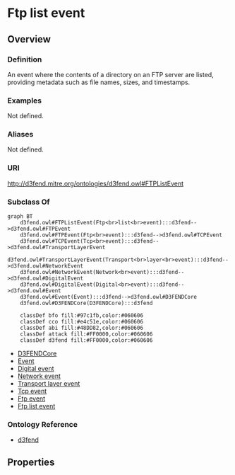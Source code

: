 # Ftp list event

## Overview

### Definition
An event where the contents of a directory on an FTP server are listed, providing metadata such as file names, sizes, and timestamps.

### Examples
Not defined.

### Aliases
Not defined.

### URI
http://d3fend.mitre.org/ontologies/d3fend.owl#FTPListEvent

### Subclass Of
```mermaid
graph BT
    d3fend.owl#FTPListEvent(Ftp<br>list<br>event):::d3fend-->d3fend.owl#FTPEvent
    d3fend.owl#FTPEvent(Ftp<br>event):::d3fend-->d3fend.owl#TCPEvent
    d3fend.owl#TCPEvent(Tcp<br>event):::d3fend-->d3fend.owl#TransportLayerEvent
    d3fend.owl#TransportLayerEvent(Transport<br>layer<br>event):::d3fend-->d3fend.owl#NetworkEvent
    d3fend.owl#NetworkEvent(Network<br>event):::d3fend-->d3fend.owl#DigitalEvent
    d3fend.owl#DigitalEvent(Digital<br>event):::d3fend-->d3fend.owl#Event
    d3fend.owl#Event(Event):::d3fend-->d3fend.owl#D3FENDCore
    d3fend.owl#D3FENDCore(D3FENDCore):::d3fend
    
    classDef bfo fill:#97c1fb,color:#060606
    classDef cco fill:#e4c51e,color:#060606
    classDef abi fill:#48DD82,color:#060606
    classDef attack fill:#FF0000,color:#060606
    classDef d3fend fill:#FF0000,color:#060606
```

- [D3FENDCore](/docs/ontology/reference/model/D3FENDCore/D3FENDCore.md)
- [Event](/docs/ontology/reference/model/D3FENDCore/Event/Event.md)
- [Digital event](/docs/ontology/reference/model/D3FENDCore/Event/Digital%20event/Digital%20event.md)
- [Network event](/docs/ontology/reference/model/D3FENDCore/Event/Digital%20event/Network%20event/Network%20event.md)
- [Transport layer event](/docs/ontology/reference/model/D3FENDCore/Event/Digital%20event/Network%20event/Transport%20layer%20event/Transport%20layer%20event.md)
- [Tcp event](/docs/ontology/reference/model/D3FENDCore/Event/Digital%20event/Network%20event/Transport%20layer%20event/Tcp%20event/Tcp%20event.md)
- [Ftp event](/docs/ontology/reference/model/D3FENDCore/Event/Digital%20event/Network%20event/Transport%20layer%20event/Tcp%20event/Ftp%20event/Ftp%20event.md)
- [Ftp list event](/docs/ontology/reference/model/D3FENDCore/Event/Digital%20event/Network%20event/Transport%20layer%20event/Tcp%20event/Ftp%20event/Ftp%20list%20event/Ftp%20list%20event.md)


### Ontology Reference
- [d3fend](http://d3fend.mitre.org/ontologies/d3fend.owl#)

## Properties
